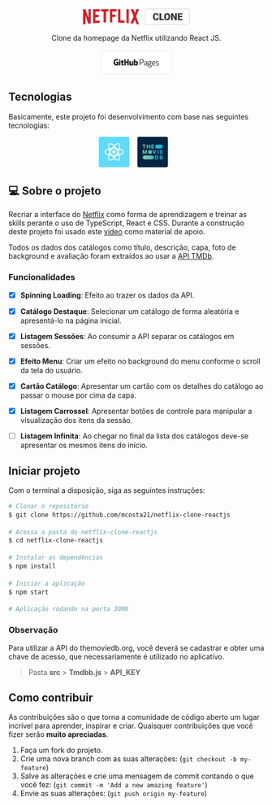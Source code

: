 <br />
<p align="center">
    <a href="https://mcosta21.github.io/netflix-clone-reactjs/"><img src="https://github.com/mcosta21/netflix-clone-reactjs/blob/master/docs/logo-netflix-clone.png?raw=true" alt="Logo" width="210"></a>
</p>
<p align="center">

<a href="https://user-images.githubusercontent.com/67518341/138405005-db137128-1237-4d4c-98e9-83d6fa59ac61.mp4" alt="Banner" width="700"></a>
</p>
   <p align="center">
    Clone da homepage da Netflix utilizando React JS.
    <br />
    <br />
<a href="https://mcosta21.github.io/netflix-clone-reactjs/" target="_blank"><img src="https://github.com/mcosta21/netflix-clone-reactjs/blob/master/docs/icon-gitpages.png?raw=true" alt="React JS" width="140"></a>  
</p>

## Tecnologias
Basicamente, este projeto foi desenvolvimento com base nas seguintes tecnologias:

<p align="center">
 <a href="https://pt-br.reactjs.org/" target="_blank"><img src="https://github.com/mcosta21/netflix-clone-reactjs/blob/master/docs/icon-reactjs.png?raw=true" alt="React JS" width="60"></a>
  &nbsp&nbsp
<a href="https://www.themoviedb.org/" target="_blank"><img src="https://github.com/mcosta21/netflix-clone-reactjs/blob/master/docs/icon-tmdb.png?raw=true" alt="TMDB" width="60"></a>
  &nbsp&nbsp
</p>

## 💻 Sobre o projeto

Recriar a interface do [Netflix](https://www.netflix.com/) como forma de aprendizagem e treinar as skills perante o uso de TypeScript, React e CSS. Durante a construção deste projeto foi usado este [vídeo](https://www.youtube.com/watch?v=tBweoUiMsDg&ab_channel=BoniekyLacerda) como material de apoio.

Todos os dados dos catálogos como título, descrição, capa, foto de background e avaliação foram extraídos ao usar a [API TMDb](https://www.themoviedb.org/documentation/api).

### Funcionalidades

- [x] **Spinning Loading**: Efeito ao trazer os dados da API.

- [x] **Catálogo Destaque**: Selecionar um catálogo de forma aleatória e apresentá-lo na página inicial.

- [x] **Listagem Sessões**: Ao consumir a API separar os catálogos em sessões.

- [x] **Efeito Menu**: Criar um efeito no background do menu conforme o scroll da tela do usuário.

- [x] **Cartão Catálogo**: Apresentar um cartão com os detalhes do catálogo ao passar o mouse por cima da capa.

- [x] **Listagem Carrossel**: Apresentar botões de controle para manipular a visualização dos itens da sessão.

- [ ] **Listagem Infinita**: Ao chegar no final da lista dos catálogos deve-se apresentar os mesmos itens do início.

## Iniciar projeto

Com o terminal a disposição, siga as seguintes instruções:

```bash
# Clonar o repositório
$ git clone https://github.com/mcosta21/netflix-clone-reactjs

# Acessa a pasta do netflix-clone-reactjs
$ cd netflix-clone-reactjs

# Instalar as dependências
$ npm install

# Iniciar a aplicação
$ npm start

# Aplicação rodando na porta 3000
```
### Observação

Para utilizar a API do themoviedb.org, você deverá se cadastrar e obter uma chave de acesso, que necessariamente é utilizado no aplicativo.

> Pasta **src** > **Tmdbb.js** > **API_KEY**

## Como contribuir

As contribuições são o que torna a comunidade de código aberto um lugar incrível para aprender, inspirar e criar. Quaisquer contribuições que você fizer serão **muito apreciadas**.

1. Faça um fork do projeto.
2. Crie uma nova branch com as suas alterações: (`git checkout -b my-feature`)
3. Salve as alterações e crie uma mensagem de commit contando o que você fez: (`git commit -m 'Add a new amazing feature'`)
4. Envie as suas alterações: (`git push origin my-feature`)
